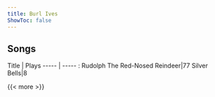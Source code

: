 ```yaml
---
title: Burl Ives
ShowToc: false
---
```


## Songs
Title | Plays 
----- | ----- : 
Rudolph The Red-Nosed Reindeer|77
Silver Bells|8

{{< more >}}